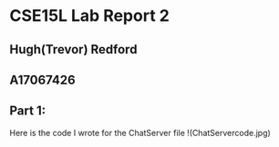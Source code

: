 # CSE15L Lab Report 2
## Hugh(Trevor) Redford
## A17067426

## Part 1:
Here is the code I wrote for the ChatServer file
!(ChatServercode.jpg)
